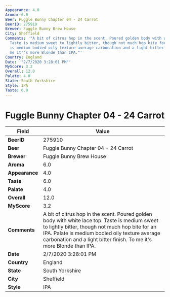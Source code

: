 ```yaml
---
Appearance: 4.0
Aroma: 6.0
Beer: Fuggle Bunny Chapter 04 - 24 Carrot
BeerID: 275910
Brewer: Fuggle Bunny Brew House
City: Sheffield
Comments: '"A bit of citrus hop in the scent. Poured golden body with white lace top.
  Taste is medium sweet to lightly bitter, though not much hop bite for an IPA. Palate
  is medium bodied oily texture average carbonation and a light bitter finish. To
  me it''s more Blonde than IPA."'
Country: England
Date: '"2/7/2020 3:28:01 PM"'
MyScore: 3.2
Overall: 12.0
Palate: 4.0
State: South Yorkshire
Style: IPA
Taste: 6.0
---
```


# Fuggle Bunny Chapter 04 - 24 Carrot

| Field         | Value |
|---------------|-------|
| **BeerID** | 275910 |
| **Beer** | Fuggle Bunny Chapter 04 - 24 Carrot |
| **Brewer** | Fuggle Bunny Brew House |
| **Aroma** | 6.0 |
| **Appearance** | 4.0 |
| **Taste** | 6.0 |
| **Palate** | 4.0 |
| **Overall** | 12.0 |
| **MyScore** | 3.2 |
| **Comments** | A bit of citrus hop in the scent. Poured golden body with white lace top. Taste is medium sweet to lightly bitter, though not much hop bite for an IPA. Palate is medium bodied oily texture average carbonation and a light bitter finish. To me it's more Blonde than IPA. |
| **Date** | 2/7/2020 3:28:01 PM |
| **Country** | England |
| **State** | South Yorkshire |
| **City** | Sheffield |
| **Style** | IPA |
